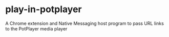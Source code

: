 # play-in-potplayer
A Chrome extension and Native Messaging host program to pass URL links to the PotPlayer media player
